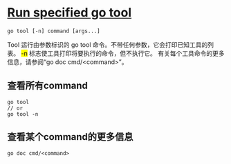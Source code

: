 # [Run specified go tool](https://pkg.go.dev/cmd/go#hdr-Run_specified_go_tool)

```shell
go tool [-n] command [args...]
```

Tool 运行由参数标识的 go tool 命令。不带任何参数，它会打印已知工具的列表。
<mark>-n</mark> 标志使工具打印将要执行的命令，但不执行它。
有关每个工具命令的更多信息，请参阅“go doc cmd/\<command\>”。

## 查看所有command

```shell
go tool
// or 
go tool -n
```

## 查看某个command的更多信息

```shell
go doc cmd/<command> 
```
